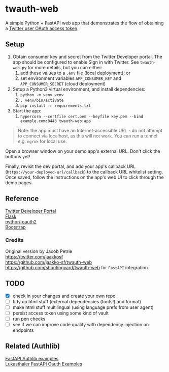 # twauth-web

A simple Python + FastAPI web app that demonstrates the flow of obtaining a [Twitter user OAuth access token](https://developer.twitter.com/en/docs/basics/authentication/overview/oauth).

## Setup

1. Obtain consumer key and secret from the Twitter Developer portal. The app should be configured to enable Sign in with Twitter. See `twauth-web.py` for more details, but you can either:
   1. add these values to a `.env` file (local deployment); or
   2. set environment variables `APP_CONSUMER_KEY` and `APP_CONSUMER_SECRET` (cloud deployment)
2. Setup a Python3 virtual environment, and install dependencies:
   1. `python -m venv venv`
   2. `. venv/bin/activate`
   3. `pip install -r requirements.txt`
3. Start the app:
   1. `hypercorn --certfile cert.pem --keyfile key.pem --bind example.com:8443 twauth-web:app`

> Note: the app must have an Internet-accessible URL - do not attempt to connect via localhost, as this will not work. You can run a tunnel e.g. `ngrok` for local use.

Open a browser window on your demo app's external URL. Don't click the buttons yet!

Finally, revisit the dev portal, and add your app's callback URL (`https://your-deployed-url/callback`) to the callback URL whitelist setting. Once saved, follow the instructions on the app's web UI to click through the demo pages.

## Reference

[Twitter Developer Portal](https://developer.twitter.com/)  
[Flask](https://flask.pocoo.org/)  
[python-oauth2](https://github.com/simplegeo/python-oauth2)  
[Bootstrap](https://getbootstrap.com/)  

### Credits

Original version by Jacob Petrie  
https://twitter.com/jaakkosf  
https://github.com/jaakko-sf/twauth-web  
https://github.com/shuntingyard/twauth-web for `FastAPI` integration

## TODO
- [x] check in your changes and create your own repo
- [ ] tidy up html stuff (external dependencies (fonts!) and format)
- [ ] make html stuff multilingual (using language prefs from user agent)
- [ ] persist access token using some kind of vault
- [ ] run pen checks
- [ ] see if we can improve code quality with dependency injection on endpoints

## Related (Authlib)
[FastAPI Authlib examples](https://docs.authlib.org/en/latest/client/fastapi.html)  
[Lukasthaler FastAPI Oauth Examples](https://github.com/lukasthaler/fastapi-oauth-examples)
